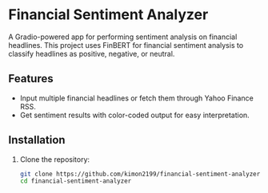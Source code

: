 # Financial Sentiment Analyzer

A Gradio-powered app for performing sentiment analysis on financial headlines. This project uses FinBERT for financial sentiment analysis to classify headlines as positive, negative, or neutral.

## Features

- Input multiple financial headlines or fetch them through Yahoo Finance RSS.
- Get sentiment results with color-coded output for easy interpretation.

## Installation

1. Clone the repository:
   ```bash
   git clone https://github.com/kimon2199/financial-sentiment-analyzer.git
   cd financial-sentiment-analyzer
   ```
